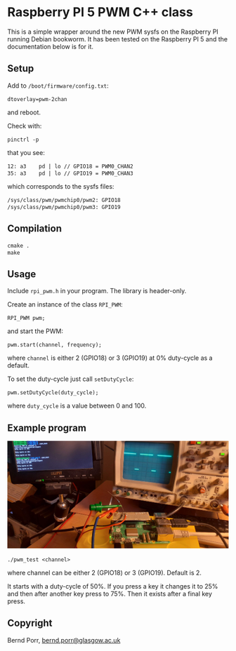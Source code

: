 # Raspberry PI 5 PWM C++ class

This is a simple wrapper around the new PWM sysfs on the Raspberry PI running Debian bookworm.
It has been tested on the Raspberry PI 5 and the documentation below is for it.

## Setup

Add to `/boot/firmware/config.txt`:

```
dtoverlay=pwm-2chan
```

and reboot.

Check with:

```
pinctrl -p
```

that you see:

```
12: a3    pd | lo // GPIO18 = PWM0_CHAN2
35: a3    pd | lo // GPIO19 = PWM0_CHAN3
```

which corresponds to the sysfs files:

```
/sys/class/pwm/pwmchip0/pwm2: GPIO18 
/sys/class/pwm/pwmchip0/pwm3: GPIO19
```

## Compilation

```
cmake .
make
```

## Usage

Include `rpi_pwm.h` in your program. The library is header-only.

Create an instance of the class `RPI_PWM`:
```
RPI_PWM pwm;
```
and start the PWM:
```
pwm.start(channel, frequency);
```
where `channel` is either 2 (GPIO18) or 3 (GPIO19) at 0% duty-cycle as a default.

To set the duty-cycle just call `setDutyCycle`:

```
pwm.setDutyCycle(duty_cycle);
```
where `duty_cycle` is a value between 0 and 100.


## Example program

![alt tag](setup.jpg)

```
./pwm_test <channel>
```

where channel can be either 2 (GPIO18) or 3 (GPIO19). Default is 2.

It starts with a duty-cycle of 50%. If you press a key it changes it to 25%
and then after another key press to 75%. Then it exists after
a final key press.

## Copyright

Bernd Porr, bernd.porr@glasgow.ac.uk
